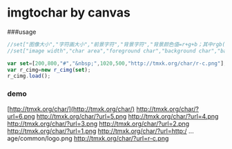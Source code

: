 imgtochar  by canvas
==================
###usage

```js
//set["图像大小","字符画大小","前景字符","背景字符","背景颜色值=r+g+b；其中rgb(r,g,b)","canvas大小","图像地址"]
//set["image width","char area","foreground char","background char","background color=r+g+b;rgb is in rgb(r,g,b)","canvas width","img url"]

var set=[200,800,"#","&nbsp;",1020,500,"http://tmxk.org/char/r-c.png"];
var r_cimg=new r_cimg(set);
r_cimg.load();

```


### demo

[http://tmxk.org/char/](http://tmxk.org/char/)
http://tmxk.org/char/?url=6.png
http://tmxk.org/char/?url=5.png
http://tmxk.org/char/?url=4.png
http://tmxk.org/char/?url=3.png
http://tmxk.org/char/?url=2.png
http://tmxk.org/char/?url=1.png
http://tmxk.org/char/?url=http:/ ... age/common/logo.png
http://tmxk.org/char/?url=r-c.png

